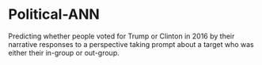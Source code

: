 # Political-ANN
Predicting whether people voted for Trump or Clinton in 2016 by their narrative responses to a perspective taking prompt about a target who was either their in-group or out-group.

